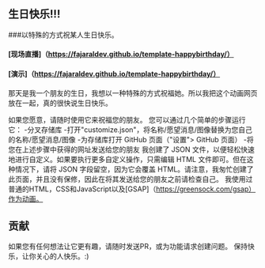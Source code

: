 ## 生日快乐!!!

###以特殊的方式祝某人生日快乐。

#### [现场直播]（https://fajaraldev.github.io/template-happybirthday/）
#### [演示]（https://fajaraldev.github.io/template-happybirthday/）

那天是我一个朋友的生日，我想以一种特殊的方式祝福她。所以我把这个动画网页放在一起，真的很快说生日快乐。

如果您愿意，请随时使用它来祝福您的朋友。
您可以通过几个简单的步骤运行它：
-分叉存储库
-打开"customize.json"，将名称/愿望消息/图像替换为您自己的名称/愿望消息/图像
-为存储库打开 GitHub 页面（"设置"> GitHub 页面）
-将您在上述步骤中获得的网址发送给您的朋友
我创建了 JSON 文件，以便轻松快速地进行自定义。如果要执行更多自定义操作，只需编辑 HTML 文件即可。但在这种情况下，请将 JSON 字段留空，因为它会覆盖 HTML。请注意，我匆忙创建了此页面，并且没有保修，因此在将其发送给您的朋友之前请检查自己。
我使用过普通的HTML，CSS和JavaScript以及[GSAP]（https://greensock.com/gsap）作为动画。
## 贡献
如果您有任何想法让它更有趣，请随时发送PR，或为功能请求创建问题。
保持快乐，让你关心的人快乐。:)
